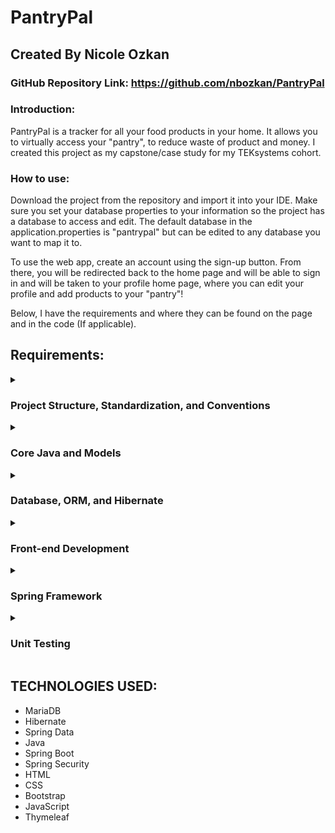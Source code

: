 # PantryPal

## Created By Nicole Ozkan

### GitHub Repository Link: https://github.com/nbozkan/PantryPal

### Introduction:

PantryPal is a tracker for all your food products in your home. It allows you to virtually access your "pantry", to reduce waste of product and money.
I created this project as my capstone/case study for my TEKsystems cohort.

### How to use:

Download the project from the repository and import it into your IDE. Make sure you set your database properties to your information so the project has a database to access and edit. The default database in the application.properties is "pantrypal" but can be edited to any database you want to map it to.

To use the web app, create an account using the sign-up button. From there, you will be redirected back to the home page and will be able to sign in and will be taken to your profile home page, where you can edit your profile and add products to your "pantry"!

Below, I have the requirements and where they can be found on the page and in the code (If applicable).


## Requirements:

<details><summary>

### Project Structure, Standardization, and Conventions 

</summary>

- The project package structure should be shown in class where the models, DAO/repositories, services, controllers, exceptions, etc., have a package. Views or templates do not require a package (Found in main folder)
- Each class should include comments to describe the class and the methods (Found in classes)
- Have the project pushed into GitHub from the early stage of development and hosted on GitHub with a “readme” file documenting an overview of your project (https://github.com/nbozkan/PantryPal)
</details>

<details><summary>

### Core Java and Models

</summary>

- Utilize Java classes with constant variables (i.e., variables that never change from their initial value). The value of these variables can be requested parameters, SQL queries used in the DAO, names of HTML pages, or URL patterns to forward a request to (Found throughout project)
- Have at least four models and corresponding tables in a relational database (if four models/tables do not make sense for your application, discuss this with your instructor) (Found in models package)
- At least four models (Found in models package)
- Apply exception handling (Exceptions found in exception package and validation on model object fields)

</details>

<details><summary>

### Database, ORM, and Hibernate

</summary>

- Use MariaDB as your DBMS (check with your instructor if you need support to install MariaDB on your computer) (Used mariaDB)
- Include a schema diagram of the tables and the SQL you used for the database (Schema found in schema folder in project root)
- The database configuration file must be set up correctly in your Spring application through “spring initializr” (in resources)
- Include at least three custom queries (Queries found in repositories)
- Use Hibernate or Jakarta Persistence API (JPA) directly or through Spring Data JPA (Used Hibernate and Spring Data JPA)
- Your application should include examples for all four CRUD operations (Create, Read, Update, and Delete) - (Found in every controller, can be seen running the app)

</details>

<details><summary>

### Front-end Development

</summary>

- Use CSS to style the Web pages. Use an external CSS stylesheet (internal styling may be used along with frameworks such as Bootstrap, but you must still include and utilize a custom CSS external file) (Css files found in resources/static/css files)
- Your application should include six different views/pages (HTML views can be found in resources)
- Use HTML to lay out the pages and Thymeleaf to make the pages dynamic (Frameworks such as Angular or React can also be used but will not be covered in the course. Both Angular or React are optional.). The application’s presentation must meet the general view requirements. (Found throughout the .html files)
- Use at least one JavaScript script linked from an external script file (Internal scripts may be used along with frameworks such as jQuery, but you must still include and utilize a custom JavaScript external file) (JS found in resources/static/js files)
- Include a navigation section that is included across multiple pages (Navbar found at the top of all pages once logged in)


</details>

<details><summary>

### Spring Framework

</summary>

- Use Spring Boot to develop your project (Completed)
- Models should be annotated for binding using Spring data binding through Jakarta and/or Hibernate validation (Found in models package)
- Include and implement at least two repositories and two service classes/interfaces (Found in service package and repository package)
- Include at least two ways of creating a managed bean/object (Completed)
- Use correct implementations of dependency injection with appropriate use of the @Autowired annotation (Completed)
- Include at least one example of session management (Spring Security can be used for session management) (Using Spring Security for session management)
- Use Transaction and request/response logging (write log to a file) (logging find in the root)
Include sign-up and login functionality with encrypted passwords using bcrypt (Spring Security will satisfy this requirement) (Completed with Spring Security)


</details>

<details><summary>

### Unit Testing

</summary>

- Test each query created in the repositories (Found in test package)
- Test at least one method in each service class (Found in test package)

</details>



## TECHNOLOGIES USED:

- MariaDB
- Hibernate
- Spring Data
- Java
- Spring Boot
- Spring Security
- HTML
- CSS
- Bootstrap
- JavaScript
- Thymeleaf